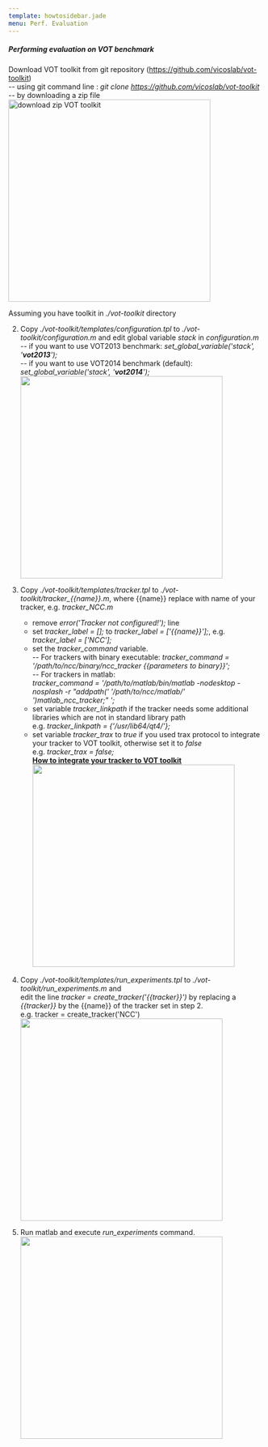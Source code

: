 ```yaml
---
template: howtosidebar.jade
menu: Perf. Evaluation
---
```


##### Performing evaluation on VOT benchmark

Download VOT toolkit from git repository (https://github.com/vicoslab/vot-toolkit)<br>
    -- using git command line : <i>git clone https://github.com/vicoslab/vot-toolkit</i><br>
    -- by downloading a zip file<br>
    <a href="/howto/img/perfeval/1b.png" target=new><img src="/howto/img/perfeval/1b.png" width=400 alt="download zip VOT toolkit"/></a>

Assuming you have toolkit in <i>./vot-toolkit</i> directory

2. Copy <i>./vot-toolkit/templates/configuration.tpl</i> to <i>./vot-toolkit/configuration.m</i> and edit global variable <i>stack</i> in <i>configuration.m</i><br>
    -- if you want to use VOT2013 benchmark:           <i>set_global_variable('stack', '<b>vot2013</b>');</i> <br>
    -- if you want to use VOT2014 benchmark (default): <i>set_global_variable('stack', '<b>vot2014</b>');</i> <br>
<a href="/howto/img/perfeval/21.png" target=new><img src="/howto/img/perfeval/21.png" width=400/></a>
    
3. Copy <i>./vot-toolkit/templates/tracker.tpl</i> to <i>./vot-toolkit/tracker_{{name}}.m</i>, where {{name}} replace with name of your tracker, e.g. <i>tracker_NCC.m</i><br>
    - remove <i>error('Tracker not configured!');</i> line<br>
    - set <i>tracker_label = [];</i> to <i>tracker_label = ['{{name}}'];</i>, e.g. <i>tracker_label = ['NCC'];</i><br>
    - set the <i>tracker_command</i> variable. <br>
    -- For trackers with binary executable: <i>tracker_command = '/path/to/ncc/binary/ncc_tracker {{parameters to binary}}';</i><br>
    -- For trackers in matlab: <br>
    <i>tracker_command = '/path/to/matlab/bin/matlab  -nodesktop -nosplash -r "addpath(' '/path/to/ncc/matlab/' ')matlab_ncc_tracker;" ';</i><br>
    - set variable <i>tracker_linkpath</i> if the tracker needs some additional libraries which are not in standard library path<br>
    e.g. <i>tracker_linkpath = {'/usr/lib64/qt4/'};</i>
    - set variable <i>tracker_trax</i> to <i>true</i> if you used trax protocol to integrate your tracker to VOT toolkit, otherwise
    set it to <i>false</i><br> e.g. <i>tracker_trax = false;</i><br> <h7><b><a href="/vot2014/download/vot2014-guidelines.pdf">How to integrate your tracker to VOT toolkit</a></b></h7><br>
<a href="/howto/img/perfeval/22.png" target=new><img src="/howto/img/perfeval/22.png" width=400/></a>
       
4. Copy <i>./vot-toolkit/templates/run_experiments.tpl</i> to <i>./vot-toolkit/run_experiments.m</i> and <br> edit the line <i>tracker = create_tracker('{{tracker}}')</i> by replacing a <i>{{tracker}}</i> by the {{name}} of the tracker set in step 2. <br>
    e.g. tracker = create_tracker('NCC')</i><br>
    <a href="/howto/img/perfeval/23.png" target=new><img src="/howto/img/perfeval/23.png" width=400/></a>
   
5. Run matlab and execute <i>run_experiments</i> command.<br>
   <a href="/howto/img/perfeval/31.png" target=new><img src="/howto/img/perfeval/31.png" width=400/></a>
